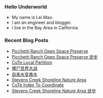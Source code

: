 ### Hello Underworld

- My name is Lei Mao.
- I am an engineer and blogger.
- I live in the Bay Area in California.


### Recent Blog Posts

<!-- BLOG-POST-LIST:START -->
- [Picchetti Ranch Open Space Preserve](https://leimao.github.io/photography/Picchetti-Ranch-Open-Space-Preserve-2025-07-26/)
- [Picchetti Ranch Open Space Preserve 徒步](https://leimao.github.io/life/Picchetti-Ranch-Open-Space-Preserve/)
- [CuTe Local Partition](https://leimao.github.io/blog/CuTe-Local-Partition/)
- [僵尸世界大战](https://leimao.github.io/essay/%E5%83%B5%E5%B0%B8%E4%B8%96%E7%95%8C%E5%A4%A7%E6%88%98-World-War-Z-2013/)
- [自来水变粪水](https://leimao.github.io/essay/%E8%87%AA%E6%9D%A5%E6%B0%B4%E5%8F%98%E7%B2%AA%E6%B0%B4/)
- [Stevens Creek Shoreline Nature Area](https://leimao.github.io/photography/Stevens-Creek-Shoreline-Nature-Area-2025-07-19/)
- [CuTe Index To Coordinate](https://leimao.github.io/blog/CuTe-Index-To-Coordinate/)
- [Stevens Creek Shoreline Nature Area 徒步](https://leimao.github.io/life/Stevens-Creek-Shoreline-Nature-Area/)
<!-- BLOG-POST-LIST:END -->

